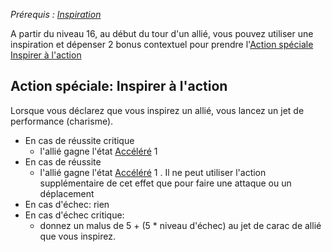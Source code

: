 *Prérequis : [Inspiration](../../1.%20Talent%20de%20base/Inspiration.md)*

A partir du niveau 16, au début du tour d'un allié, vous pouvez utiliser une inspiration et dépenser 2 bonus contextuel pour prendre l'[Action spéciale Inspirer à l'action](#Action%20spéciale%20Inspirer%20à%20l'action)


## Action spéciale: Inspirer à l'action

Lorsque vous déclarez que vous inspirez un allié, vous lancez un jet de performance (charisme).
- En cas de réussite critique
	- l'allié gagne l'état [Accéléré](../../../../1.Regles%20generales/1.Regles%20de%20jeu/1.Base/7.Etats.md#Accéléré) 1
- En cas de réussite
	- l'allié gagne l'état [Accéléré](../../../../1.Regles%20generales/1.Regles%20de%20jeu/1.Base/7.Etats.md#Accéléré) 1 . Il ne peut utiliser l'action supplémentaire de cet effet que pour faire une attaque ou un déplacement
- En cas d'échec: rien
- En cas d'échec critique:
	- donnez un malus de 5 + (5 * niveau d'échec) au jet de carac de allié que vous inspirez.